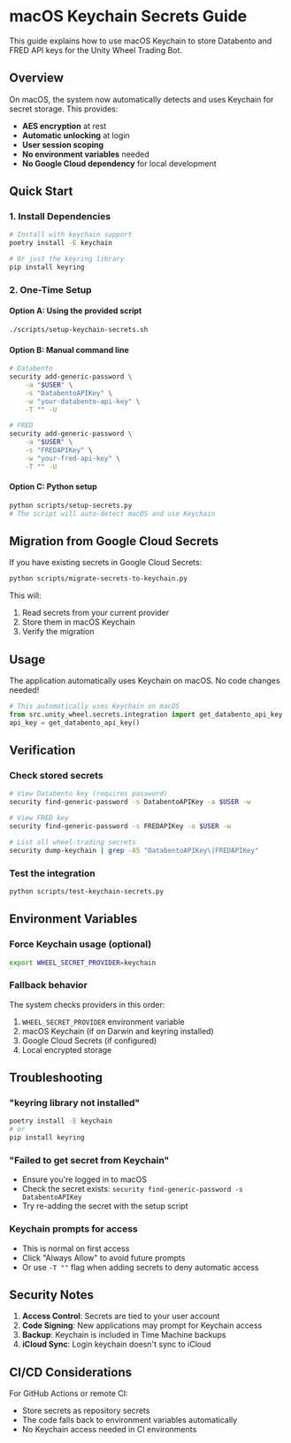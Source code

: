 # macOS Keychain Secrets Guide

This guide explains how to use macOS Keychain to store Databento and FRED API keys for the Unity Wheel Trading Bot.

## Overview

On macOS, the system now automatically detects and uses Keychain for secret storage. This provides:

- **AES encryption** at rest
- **Automatic unlocking** at login
- **User session scoping**
- **No environment variables** needed
- **No Google Cloud dependency** for local development

## Quick Start

### 1. Install Dependencies

```bash
# Install with keychain support
poetry install -E keychain

# Or just the keyring library
pip install keyring
```

### 2. One-Time Setup

#### Option A: Using the provided script
```bash
./scripts/setup-keychain-secrets.sh
```

#### Option B: Manual command line
```bash
# Databento
security add-generic-password \
    -a "$USER" \
    -s "DatabentoAPIKey" \
    -w "your-databento-api-key" \
    -T "" -U

# FRED
security add-generic-password \
    -a "$USER" \
    -s "FREDAPIKey" \
    -w "your-fred-api-key" \
    -T "" -U
```

#### Option C: Python setup
```bash
python scripts/setup-secrets.py
# The script will auto-detect macOS and use Keychain
```

## Migration from Google Cloud Secrets

If you have existing secrets in Google Cloud Secrets:

```bash
python scripts/migrate-secrets-to-keychain.py
```

This will:
1. Read secrets from your current provider
2. Store them in macOS Keychain
3. Verify the migration

## Usage

The application automatically uses Keychain on macOS. No code changes needed!

```python
# This automatically uses Keychain on macOS
from src.unity_wheel.secrets.integration import get_databento_api_key
api_key = get_databento_api_key()
```

## Verification

### Check stored secrets
```bash
# View Databento key (requires password)
security find-generic-password -s DatabentoAPIKey -a $USER -w

# View FRED key
security find-generic-password -s FREDAPIKey -a $USER -w

# List all wheel-trading secrets
security dump-keychain | grep -A5 "DatabentoAPIKey\|FREDAPIKey"
```

### Test the integration
```bash
python scripts/test-keychain-secrets.py
```

## Environment Variables

### Force Keychain usage (optional)
```bash
export WHEEL_SECRET_PROVIDER=keychain
```

### Fallback behavior
The system checks providers in this order:
1. `WHEEL_SECRET_PROVIDER` environment variable
2. macOS Keychain (if on Darwin and keyring installed)
3. Google Cloud Secrets (if configured)
4. Local encrypted storage

## Troubleshooting

### "keyring library not installed"
```bash
poetry install -E keychain
# or
pip install keyring
```

### "Failed to get secret from Keychain"
- Ensure you're logged in to macOS
- Check the secret exists: `security find-generic-password -s DatabentoAPIKey`
- Try re-adding the secret with the setup script

### Keychain prompts for access
- This is normal on first access
- Click "Always Allow" to avoid future prompts
- Or use `-T ""` flag when adding secrets to deny automatic access

## Security Notes

1. **Access Control**: Secrets are tied to your user account
2. **Code Signing**: New applications may prompt for Keychain access
3. **Backup**: Keychain is included in Time Machine backups
4. **iCloud Sync**: Login keychain doesn't sync to iCloud

## CI/CD Considerations

For GitHub Actions or remote CI:
- Store secrets as repository secrets
- The code falls back to environment variables automatically
- No Keychain access needed in CI environments
